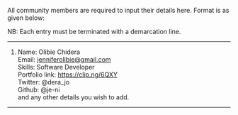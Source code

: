All community members are required to input their details here.
Format is as given below:

NB: Each entry must be terminated with a demarcation line.


-------------------------------------------------
1. Name: Olibie Chidera <br />
   Email: jenniferolibie@gmail.com <br />
   Skills: Software Developer <br />
   Portfolio link: https://clip.ng/6QXY <br />
   Twitter: @dera_jo <br />
   Github: @je-ni <br />
   and any other details you wish to add. <br />

-----------------------------------------------
